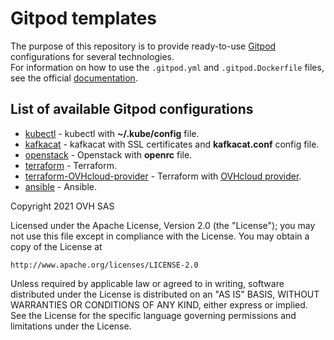 # Gitpod templates

The purpose of this repository is to provide ready-to-use [Gitpod](https://gitpod.io) configurations for several technologies.  
For information on how to use the `.gitpod.yml` and `.gitpod.Dockerfile` files, see the official [documentation](https://www.gitpod.io/docs/introduction/learn-gitpod/gitpod-yaml).

## List of available Gitpod configurations

- [kubectl](https://github.com/ovhcloud-devrel/gitpod-templates/tree/main/kubectl) - kubectl with **~/.kube/config** file.
- [kafkacat](https://github.com/ovhcloud-devrel/gitpod-templates/tree/main/kafkacat) - kafkacat with SSL certificates and **kafkacat.conf** config file.
- [openstack](https://github.com/ovhcloud-devrel/gitpod-templates/tree/main/openstack) - Openstack with **openrc** file.
- [terraform](https://github.com/ovhcloud-devrel/gitpod-templates/tree/main/terraform) - Terraform.
- [terraform-OVHcloud-provider](https://github.com/ovhcloud-devrel/gitpod-templates/tree/main/terraform-OVHcloud-provider) - Terraform with [OVHcloud provider](https://registry.terraform.io/providers/ovh/ovh/latest).
- [ansible](https://github.com/ovhcloud-devrel/gitpod-templates/tree/main/ansible) - Ansible.

Copyright 2021 OVH SAS
 
Licensed under the Apache License, Version 2.0 (the "License");
you may not use this file except in compliance with the License.
You may obtain a copy of the License at
 
    http://www.apache.org/licenses/LICENSE-2.0
 
Unless required by applicable law or agreed to in writing, software
distributed under the License is distributed on an "AS IS" BASIS,
WITHOUT WARRANTIES OR CONDITIONS OF ANY KIND, either express or implied.
See the License for the specific language governing permissions and
limitations under the License.